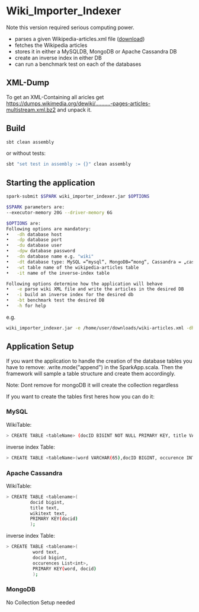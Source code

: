 # Wiki_Importer_Indexer

Note this version required serious computing power.

* parses a given Wikipedia-articles.xml file ([download](https://dumps.wikimedia.org/dewiki/))
* fetches the Wikipedia articles
* stores it in either a MySQLDB, MongoDB or Apache Cassandra DB
* create an inverse index in either DB
* can run a benchmark test on each of the databases

## XML-Dump
To get an XML-Containing all aricles get https://dumps.wikimedia.org/dewiki/..........-pages-articles-multistream.xml.bz2
and unpack it.

## Build
```bash
sbt clean assembly
```
or without tests:

```bash
sbt "set test in assembly := {}" clean assembly
```

## Starting the application

```bash
spark-submit $SPARK wiki_importer_indexer.jar $OPTIONS   
```
```bash
$SPARK parameters are:
--executor-memory 20G --driver-memory 6G
```

```bash
$OPTIONS are: 
Following options are mandatory:
•	-dh database host
•	-dp database port
•	-du database user
•	-dpw database password
•	-dn database name e.g. "wiki"
•	-dt database type: MySQL =“mysql“, MongoDB=“mong“, Cassandra = „cass“
•	-wt table name of the wikipedia-articles table
•	-it name of the inverse-index table

Following options determine how the application will behave
•	-e parse wiki XML file and write the articles in the desired DB
•	-i build an inverse index for the desired db
•	-bt benchmark test the desired DB
•	-h for help
```
e.g.
```bash
wiki_importer_indexer.jar -e /home/user/downloads/wiki-articles.xml -dh databaseHost -dp databasePort -du databaseUser -dpw databasePassword -dn databaseName -dt mysql -wt wikitablename -it indextablename 
```
## Application Setup
If you want the application to handle the creation of the database tables you have to remove: .write.mode("append") in the SparkApp.scala. Then the framework will sample a table structure and create them accordingly. 

Note: Dont remove for mongoDB it will create the collection regardless 

If you want to create the tables first heres how you can do it:

### MySQL

WikiTable:
```bash
> CREATE TABLE <tableName> (docID BIGINT NOT NULL PRIMARY KEY, title VARCHAR(255),wikitext LONGTEXT);
```

inverse index Table: 
```bash
> CREATE TABLE <tableName>(word VARCHAR(65),docID BIGINT, occurence INT,PRIMARY KEY (word, docID, occurence));
```

### Apache Cassandra

WikiTable:
```bash
> CREATE TABLE <tablename>(
 		 docid bigint,
 		 title text,
 		 wikitext text,
 		 PRIMARY KEY(docid)
		 );
```

inverse index Table: 
```bash
> CREATE TABLE <tablename>(
		  word text,
		  docid bigint,
		  occurences List<int>,
		  PRIMARY KEY(word, docid)
		  );
```

### MongoDB

No Collection Setup needed

